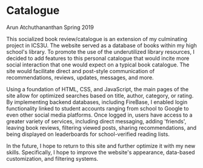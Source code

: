 # Catalogue

Arun Atchuthananthan
Spring 2019

This socialized book review/catalogue is an extension of my culminating project in ICS3U. The website served as a database of books within my high school's library. To promote the use of the underutilized library resources, I decided to add features to this personal catalogue that would incite more social interaction that one would expect on a typical book catalogue. The site would facilitate direct and post-style communication of recommendations, reviews, updates, messages, and more.
 
Using a foundation of HTML, CSS, and JavaScript, the main pages of the site allow for optimized searches based on title, author, category, or rating. By implementing backend databases, including FireBase, I enabled login functionality linked to student accounts ranging from school to Google to even other social media platforms. Once logged in, users have access to a greater variety of services, including direct messaging, adding 'friends', leaving book reviews, filtering viewed posts, sharing recommendations, and being displayed on leaderboards for school-verified reading lists.

In the future, I hope to return to this site and further optimize it with my new skills. Specifically, I hope to improve the website's appearance, data-based customization, and filtering systems.
